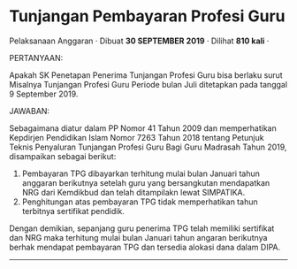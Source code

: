 Tunjangan Pembayaran Profesi Guru
=================================

Pelaksanaan Anggaran · Dibuat **30 SEPTEMBER 2019** · Dilihat **810 kali** ·

PERTANYAAN:

Apakah SK Penetapan Penerima Tunjangan Profesi Guru bisa berlaku surut Misalnya Tunjangan Profesi Guru Periode bulan Juli ditetapkan pada tanggal 9 September 2019.

JAWABAN:

Sebagaimana diatur dalam PP Nomor 41 Tahun 2009 dan memperhatikan Kepdirjen Pendidikan Islam Nomor 7263 Tahun 2018 tentang Petunjuk Teknis Penyaluran Tunjangan Profesi Guru Bagi Guru Madrasah Tahun 2019, disampaikan sebagai berikut:

1.  Pembayaran TPG dibayarkan terhitung mulai bulan Januari tahun anggaran berikutnya setelah guru yang bersangkutan mendapatkan NRG dari Kemdikbud dan telah ditampilakn lewat SIMPATIKA.
2.  Penghitungan atas pembayaran TPG tidak memperhatikan tahun terbitnya sertifikat pendidik.

Dengan demikian, sepanjang guru penerima TPG telah memiliki sertifikat dan NRG maka terhitung mulai bulan Januari tahun angaran berikutnya berhak mendapat pembayaran TPG dan tersedia alokasi dana dalam DIPA.  

  
  
  

* * *